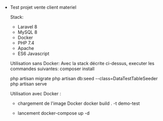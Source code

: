 * Test projet vente client materiel

  Stack:
    - Laravel 8
    - MySQL 8
    - Docker
    - PHP 7.4
    - Apache
    - ES6 Javascript
    
   
  Utilisation sans Docker:
    Avec la stack décrite ci-dessus, executer les commandes suivantes:
     composer install
     
     php artisan migrate
     php artisan db:seed --class=DataTestTableSeeder
     php artisan serve
    
    
  Utilisation avec Docker :
  
    - chargement de l'image Docker
    docker build . -t demo-test
    
    - lancement
    docker-compose up -d
    
